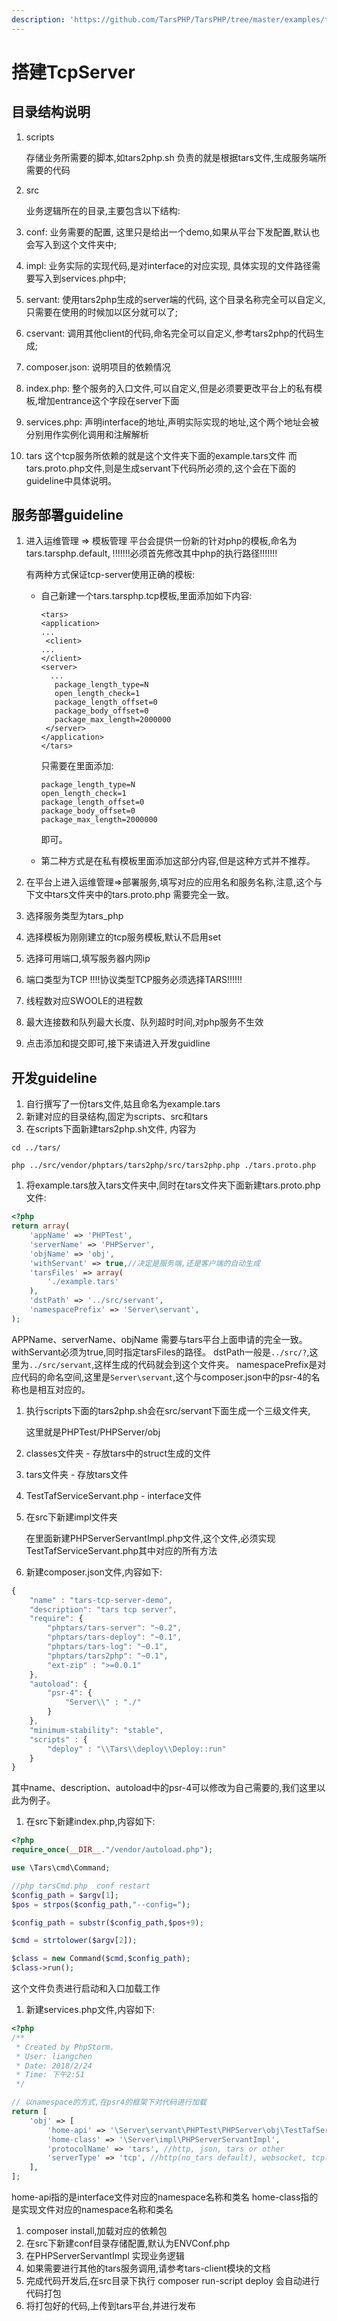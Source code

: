 ```yaml
---
description: 'https://github.com/TarsPHP/TarsPHP/tree/master/examples/tars-tcp-server'
---
```


# 搭建TcpServer

## 目录结构说明

1. scripts

   存储业务所需要的脚本,如tars2php.sh 负责的就是根据tars文件,生成服务端所需要的代码

2. src 

   业务逻辑所在的目录,主要包含以下结构:

3. conf: 业务需要的配置, 这里只是给出一个demo,如果从平台下发配置,默认也会写入到这个文件夹中;
4. impl: 业务实际的实现代码,是对interface的对应实现, 具体实现的文件路径需要写入到services.php中;
5. servant: 使用tars2php生成的server端的代码, 这个目录名称完全可以自定义,只需要在使用的时候加以区分就可以了; 
6. cservant: 调用其他client的代码,命名完全可以自定义,参考tars2php的代码生成;
7. composer.json: 说明项目的依赖情况
8. index.php: 整个服务的入口文件,可以自定义,但是必须要更改平台上的私有模板,增加entrance这个字段在server下面
9. services.php: 声明interface的地址,声明实际实现的地址,这个两个地址会被分别用作实例化调用和注解解析
10. tars 这个tcp服务所依赖的就是这个文件夹下面的example.tars文件 而tars.proto.php文件,则是生成servant下代码所必须的,这个会在下面的guideline中具体说明。

## 服务部署guideline

1. 进入运维管理 =&gt; 模板管理 平台会提供一份新的针对php的模板,命名为tars.tarsphp.default, !!!!!!!必须首先修改其中php的执行路径!!!!!!!

   有两种方式保证tcp-server使用正确的模板:

   * 自己新建一个tars.tarsphp.tcp模板,里面添加如下内容:

     ```markup
     <tars>
     <application>
     ...
      <client>
     ...
     </client>
     <server>
       ...
        package_length_type=N
        open_length_check=1
        package_length_offset=0
        package_body_offset=0
        package_max_length=2000000
      </server>
     </application>
     </tars>
     ```

     只需要在里面添加:

     ```text
     package_length_type=N
     open_length_check=1
     package_length_offset=0
     package_body_offset=0
     package_max_length=2000000
     ```

     即可。

   * 第二种方式是在私有模板里面添加这部分内容,但是这种方式并不推荐。

2. 在平台上进入运维管理=&gt;部署服务,填写对应的应用名和服务名称,注意,这个与下文中tars文件夹中的tars.proto.php 需要完全一致。
3. 选择服务类型为tars\_php
4. 选择模板为刚刚建立的tcp服务模板,默认不启用set
5. 选择可用端口,填写服务器内网ip
6. 端口类型为TCP !!!!协议类型TCP服务必须选择TARS!!!!!!
7. 线程数对应SWOOLE的进程数
8. 最大连接数和队列最大长度、队列超时时间,对php服务不生效
9. 点击添加和提交即可,接下来请进入开发guidline

## 开发guideline

1. 自行撰写了一份tars文件,姑且命名为example.tars
2. 新建对应的目录结构,固定为scripts、src和tars
3. 在scripts下面新建tars2php.sh文件, 内容为

```text
cd ../tars/

php ../src/vendor/phptars/tars2php/src/tars2php.php ./tars.proto.php
```

1. 将example.tars放入tars文件夹中,同时在tars文件夹下面新建tars.proto.php文件:

```php
<?php
return array(
    'appName' => 'PHPTest',
    'serverName' => 'PHPServer',
    'objName' => 'obj',
    'withServant' => true,//决定是服务端,还是客户端的自动生成
    'tarsFiles' => array(
        './example.tars'
    ),
    'dstPath' => '../src/servant',
    'namespacePrefix' => 'Server\servant',
);
```

APPName、serverName、objName 需要与tars平台上面申请的完全一致。withServant必须为true,同时指定tarsFiles的路径。 dstPath一般是`../src/?`,这里为`../src/servant`,这样生成的代码就会到这个文件夹。 namespacePrefix是对应代码的命名空间,这里是`Server\servant`,这个与composer.json中的psr-4的名称也是相互对应的。

1. 执行scripts下面的tars2php.sh会在src/servant下面生成一个三级文件夹,

   这里就是PHPTest/PHPServer/obj 

2. classes文件夹 - 存放tars中的struct生成的文件
3. tars文件夹 - 存放tars文件
4. TestTafServiceServant.php - interface文件
5. 在src下新建impl文件夹

   在里面新建PHPServerServantImpl.php文件,这个文件,必须实现TestTafServiceServant.php其中对应的所有方法

6. 新建composer.json文件,内容如下:

```javascript
{
    "name" : "tars-tcp-server-demo",
    "description": "tars tcp server",
    "require": {
        "phptars/tars-server": "~0.2",
        "phptars/tars-deploy": "~0.1",
        "phptars/tars-log": "~0.1",
        "phptars/tars2php": "~0.1",
        "ext-zip" : ">=0.0.1"
    },
    "autoload": {
        "psr-4": {
            "Server\\" : "./"
        }
    },
    "minimum-stability": "stable",
    "scripts" : {
        "deploy" : "\\Tars\\deploy\\Deploy::run"
    }
}
```

其中name、description、autoload中的psr-4可以修改为自己需要的,我们这里以此为例子。

1. 在src下新建index.php,内容如下:

```php
<?php
require_once(__DIR__."/vendor/autoload.php");

use \Tars\cmd\Command;

//php tarsCmd.php  conf restart
$config_path = $argv[1];
$pos = strpos($config_path,"--config=");

$config_path = substr($config_path,$pos+9);

$cmd = strtolower($argv[2]);

$class = new Command($cmd,$config_path);
$class->run();
```

这个文件负责进行启动和入口加载工作

1. 新建services.php文件,内容如下:

```php
<?php
/**
 * Created by PhpStorm.
 * User: liangchen
 * Date: 2018/2/24
 * Time: 下午2:51
 */

// 以namespace的方式,在psr4的框架下对代码进行加载
return [
    'obj' => [
        'home-api' => '\Server\servant\PHPTest\PHPServer\obj\TestTafServiceServant',
        'home-class' => '\Server\impl\PHPServerServantImpl',
        'protocolName' => 'tars', //http, json, tars or other
        'serverType' => 'tcp', //http(no_tars default), websocket, tcp(tars default), udp
    ],
];
```

home-api指的是interface文件对应的namespace名称和类名 home-class指的是实现文件对应的namespace名称和类名

1. composer install,加载对应的依赖包
2. 在src下新建conf目录存储配置,默认为ENVConf.php
3. 在PHPServerServantImpl 实现业务逻辑
4. 如果需要进行其他的tars服务调用,请参考tars-client模块的文档
5. 完成代码开发后,在src目录下执行 composer run-script deploy 会自动进行代码打包
6. 将打包好的代码,上传到tars平台,并进行发布

